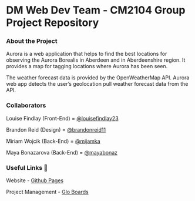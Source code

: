 # DM Web Dev Team - CM2104 Group Project Repository

### About the Project

Aurora is a web application that helps to find the best locations for observing the Aurora Borealis in Aberdeen and in Aberdeenshire region. It provides a map for tagging locations where Aurora has been seen.

The weather forecast data is provided by the OpenWeatherMap API. Aurora web app detects the user’s geolocation pull weather forecast data from the API.

### Collaborators

Louise Findlay (Front-End) = [@louisefindlay23](https://github.com/louisefindlay23)

Brandon Reid (Design) = [@brandonreid11](https://github.com/brandonreid11)

Miriam Wojcik (Back-End) = [@mijamka](https://github.com/mijamka)

Maya Bonazarova (Back-End) = [@mayabonaz](https://github.com/mayabonaz)

### Useful Links  :link:

Website - [Github Pages](https://cm2104-dynamicwebdevelopment.github.io/aurora/prototype/index.html)

Project Management - [Glo Boards](https://app.gitkraken.com/glo/board/XkEAXQ6McgARAiGj)
